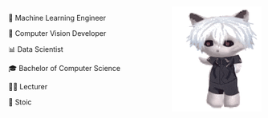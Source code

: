 <img style="float: right;" src="cat.gif">


🧠 Machine Learning Engineer

🧿 Computer Vision Developer

📊 Data Scientist

🎓 Bachelor of Computer Science

🧑‍🏫 Lecturer

🗿 Stoic
